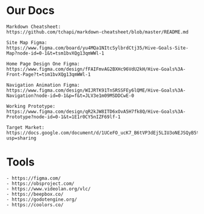 # Our Docs
    Markdown Cheatsheet:
    https://github.com/tchapi/markdown-cheatsheet/blob/master/README.md

    Site Map Figma:
    https://www.figma.com/board/yu4MQa1NItcSylbrdCtj35/Hive-Goals-Site-Map?node-id=0-1&t=tsm1bvXQg13qmWWl-1

    Home Page Design One Figma:
    https://www.figma.com/design/fFAIFmvAG2BXHc96VdU2kH/Hive-Goals%3A-Front-Page?t=tsm1bvXQg13qmWWl-1

    Navigation Animation Figma:
    https://www.figma.com/design/WIJRTK91TnSRSSFEy6lQME/Hive-Goals%3A-Navigation?node-id=0-1&p=f&t=JLV3e1m09MSDDCwE-0

    Working Prototype:
    https://www.figma.com/design/qR2kJW8ITD6xOvA5H7fk8Q/Hive-Goals%3A-Prototype?node-id=0-1&t=1E1r0CY5nIZF69lf-1

    Target Market:
    https://docs.google.com/document/d/1UCeFO_ucK7_B6tVP3dEj5LIU3oNEJSQyB5tGHtFYiI0/edit?usp=sharing

# Tools
    - https://figma.com/
    - https://obsproject.com/ 
    - https://www.videolan.org/vlc/
    - https://beepbox.co/
    - https://godotengine.org/ 
    - https://coolors.co/